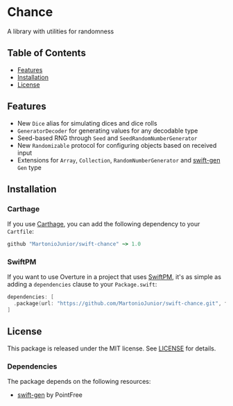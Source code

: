 # Chance

A library with utilities for randomness

## Table of Contents

  - [Features](#features)
  - [Installation](#installation)
  - [License](#license)

## Features
- New `Dice` alias for simulating dices and dice rolls
- `GeneratorDecoder` for generating values for any decodable type
- Seed-based RNG through `Seed` and `SeedRandomNumberGenerator`
- New `Randomizable` protocol for configuring objects based on received input
- Extensions for `Array`, `Collection`, `RandomNumberGenerator` and [swift-gen](https://github.com/pointfreeco/swift-gen) `Gen` type

## Installation

### Carthage

If you use [Carthage](https://github.com/Carthage/Carthage), you can add the following dependency to your `Cartfile`:

``` ruby
github "MartonioJunior/swift-chance" ~> 1.0
```

### SwiftPM

If you want to use Overture in a project that uses [SwiftPM](https://swift.org/package-manager/), it's as simple as adding a `dependencies` clause to your `Package.swift`:

``` swift
dependencies: [
  .package(url: "https://github.com/MartonioJunior/swift-chance.git", from: "1.0.0")
]
```

## License
This package is released under the MIT license. See [LICENSE](LICENSE) for details.

### Dependencies
The package depends on the following resources:
- [swift-gen](https://github.com/pointfreeco/swift-gen) by PointFree
